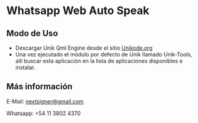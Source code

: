 # Whatsapp Web Auto Speak 

[screenshot]:https://github.com/adam-p/markdown-here/raw/master/screenshot.png

## Modo de Uso

* Descargar Unik Qml Engine desde el sitio [Unikode.org](http://www.unikode.org/p/download.html)
* Una vez ejecutado el módulo por defecto de Unik llamado Unik-Tools, allí buscar esta aplicación en la lista de aplicaciones disponibles e instalar.

## Más información

E-Mail: nextsigner@gmail.com

Whatsapp: +54 11 3802 4370

